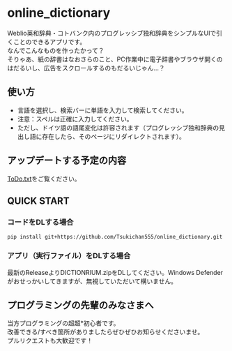 # online_dictionary
Weblio英和辞典・コトバンク内のプログレッシブ独和辞典をシンプルなUIで引くことのできるアプリです。  
なんでこんなものを作ったかって？  
そりゃあ、紙の辞書はなおさらのこと、PC作業中に電子辞書やブラウザ開くのはだるいし、広告をスクロールするのもだるいじゃん…？  

## 使い方
- 言語を選択し、検索バーに単語を入力して検索してください。
- 注意：スペルは正確に入力してください。
- ただし、ドイツ語の語尾変化は許容されます（プログレッシブ独和辞典の見出し語に存在したら、そのページにリダイレクトされます）。

## アップデートする予定の内容
[ToDo.txt](https://github.com/Tsukichan555/online_dictionary/blob/main/ToDo.txt)をご覧ください。

## QUICK START
### コードをDLする場合
`pip install git+https://github.com/Tsukichan555/online_dictionary.git`
### アプリ（実行ファイル）をDLする場合
最新のReleaseよりDICTIONRIUM.zipをDLしてください。Windows Defenderがおせっかいしてきますが、無視していただいて構いません。

## プログラミングの先輩のみなさまへ
当方プログラミングの超超*初心者です。  
改善できる/すべき箇所がありましたらぜひぜひお知らせくださいませ。  
プルリクエストも大歓迎です！